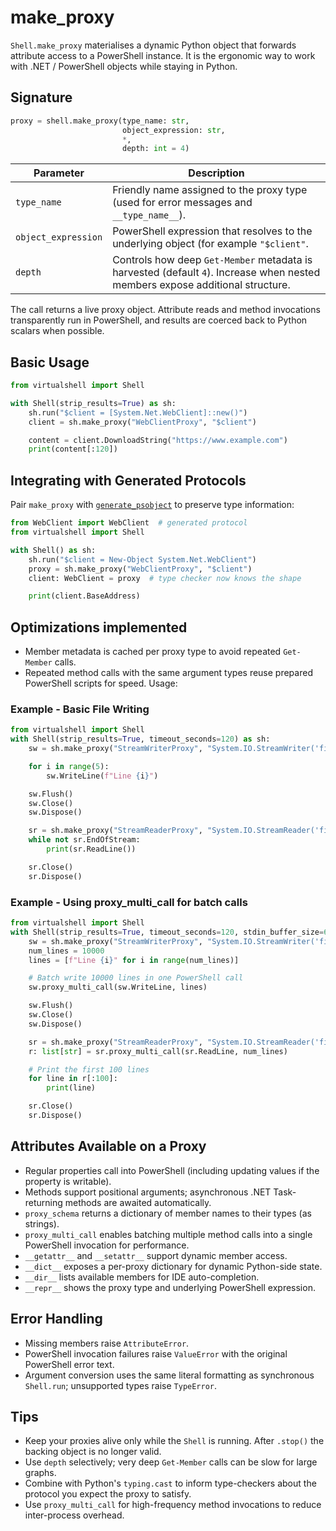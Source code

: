 # make_proxy

`Shell.make_proxy` materialises a dynamic Python object that forwards attribute access to a PowerShell instance. It is the ergonomic way to work with .NET / PowerShell objects while staying in Python.

## Signature

```python
proxy = shell.make_proxy(type_name: str,
                         object_expression: str,
                         *,
                         depth: int = 4)
```

| Parameter | Description |
|-----------|-------------|
| `type_name` | Friendly name assigned to the proxy type (used for error messages and `__type_name__`). |
| `object_expression` | PowerShell expression that resolves to the underlying object (for example `"$client"`. |
| `depth` | Controls how deep `Get-Member` metadata is harvested (default `4`). Increase when nested members expose additional structure. |

The call returns a live proxy object. Attribute reads and method invocations transparently run in PowerShell, and results are coerced back to Python scalars when possible.

## Basic Usage

```python
from virtualshell import Shell

with Shell(strip_results=True) as sh:
    sh.run("$client = [System.Net.WebClient]::new()")
    client = sh.make_proxy("WebClientProxy", "$client")

    content = client.DownloadString("https://www.example.com")
    print(content[:120])
```

## Integrating with Generated Protocols

Pair `make_proxy` with [`generate_psobject`](generate_psobject.md) to preserve type information:

```python
from WebClient import WebClient  # generated protocol
from virtualshell import Shell

with Shell() as sh:
    sh.run("$client = New-Object System.Net.WebClient")
    proxy = sh.make_proxy("WebClientProxy", "$client")
    client: WebClient = proxy  # type checker now knows the shape

    print(client.BaseAddress)
```



## Optimizations implemented
- Member metadata is cached per proxy type to avoid repeated `Get-Member` calls.
- Repeated method calls with the same argument types reuse prepared PowerShell scripts for speed. Usage:

### Example - Basic File Writing
```python
from virtualshell import Shell
with Shell(strip_results=True, timeout_seconds=120) as sh:
    sw = sh.make_proxy("StreamWriterProxy", "System.IO.StreamWriter('file.txt')")

    for i in range(5):
        sw.WriteLine(f"Line {i}")

    sw.Flush()
    sw.Close()
    sw.Dispose()

    sr = sh.make_proxy("StreamReaderProxy", "System.IO.StreamReader('file.txt')")
    while not sr.EndOfStream:
        print(sr.ReadLine())

    sr.Close()
    sr.Dispose()
```

### Example - Using proxy_multi_call for batch calls
```python
from virtualshell import Shell
with Shell(strip_results=True, timeout_seconds=120, stdin_buffer_size=64 * 1024 * 10) as sh:
    sw = sh.make_proxy("StreamWriterProxy", "System.IO.StreamWriter('file.txt')")
    num_lines = 10000
    lines = [f"Line {i}" for i in range(num_lines)]

    # Batch write 10000 lines in one PowerShell call
    sw.proxy_multi_call(sw.WriteLine, lines)

    sw.Flush()
    sw.Close()
    sw.Dispose()

    sr = sh.make_proxy("StreamReaderProxy", "System.IO.StreamReader('file.txt')")
    r: list[str] = sr.proxy_multi_call(sr.ReadLine, num_lines)

    # Print the first 100 lines
    for line in r[:100]:
        print(line)

    sr.Close()
    sr.Dispose()
```

## Attributes Available on a Proxy

- Regular properties call into PowerShell (including updating values if the property is writable).
- Methods support positional arguments; asynchronous .NET Task-returning methods are awaited automatically.
- `proxy_schema` returns a dictionary of member names to their types (as strings).
- `proxy_multi_call` enables batching multiple method calls into a single PowerShell invocation for performance.
- `__getattr__` and `__setattr__` support dynamic member access.
- `__dict__` exposes a per-proxy dictionary for dynamic Python-side state.
- `__dir__` lists available members for IDE auto-completion.
- `__repr__` shows the proxy type and underlying PowerShell expression.
## Error Handling

- Missing members raise `AttributeError`.
- PowerShell invocation failures raise `ValueError` with the original PowerShell error text.
- Argument conversion uses the same literal formatting as synchronous `Shell.run`; unsupported types raise `TypeError`.

## Tips

- Keep your proxies alive only while the `Shell` is running. After `.stop()` the backing object is no longer valid.
- Use `depth` selectively; very deep `Get-Member` calls can be slow for large graphs.
- Combine with Python's `typing.cast` to inform type-checkers about the protocol you expect the proxy to satisfy.
- Use `proxy_multi_call` for high-frequency method invocations to reduce inter-process overhead.
